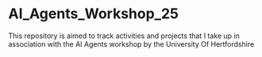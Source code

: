# AI_Agents_Workshop_25 <br>

This repository is aimed to track activities and projects that I take up in association with the AI Agents workshop by the University Of Hertfordshire
